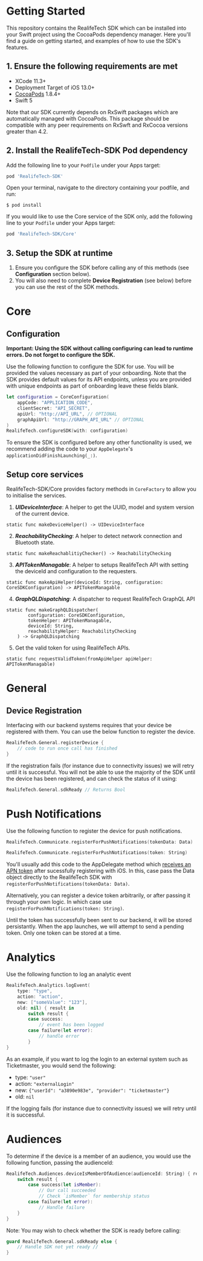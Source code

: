# Getting Started
 
This repository contains the RealifeTech SDK which can be installed into your Swift project using the CocoaPods dependency manager. Here you'll find a guide on getting started, and examples of how to use the SDK's features.

## 1. Ensure the following requirements are met
* XCode 11.3+
* Deployment Target of iOS 13.0+
* [CocoaPods](https://guides.cocoapods.org/using/getting-started.html) 1.8.4+
* Swift 5

Note that our SDK currently depends on RxSwift packages which are automatically managed with CocoaPods. This package should be compatible with any peer requirements on RxSwft and RxCocoa versions greater than 4.2.

## 2. Install the RealifeTech-SDK Pod dependency

Add the following line to your `Podfile` under your Apps target:
``` ruby
pod 'RealifeTech-SDK'
```
Open your terminal, navigate to the directory containing your podfile, and run:
``` shell
$ pod install
```

If you would like to use the Core service of the SDK only, add the following line to your `Podfile` under your Apps target:
``` ruby
pod 'RealifeTech-SDK/Core'
```

## 3. Setup the SDK at runtime
1. Ensure you configure the SDK before calling any of this methods (see **Configuration** section below). 
2. You will also need to complete **Device Registration** (see below) before you can use the rest of the SDK methods.

# Core

## Configuration
**Important: Using the SDK without calling configuring can lead to runtime errors. Do not forget to configure the SDK.**

Use the following function to configure the SDK for use. You will be provided the values necessary as part of your onboarding. Note that the SDK provides default values for its API endpoints, unless you are provided with unique endpoints as part of onboarding leave these fields blank.

``` swift
let configuration = CoreConfiguration(
    appCode: "APPLICATION_CODE",
    clientSecret: "API_SECRET",
    apiUrl: "http://API_URL", // OPTIONAL
    graphApiUrl: "http://GRAPH_API_URL" // OPTIONAL
)
RealifeTech.configureSDK(with: configuration)
```
To ensure the SDK is configured before any other functionality is used, we recommend adding the code to your `AppDelegate`'s `applicationDidFinishLaunching(_:)`.

## Setup core services
RealifeTech-SDK/Core provides factory methods in `CoreFactory` to allow you to initialise the services.

1. ***UIDeviceInterface***: A helper to get the UUID, model and system version of the current device.
```
static func makeDeviceHelper() -> UIDeviceInterface
```

2. ***ReachabilityChecking***: A helper to detect network connection and Bluetooth state.
```
static func makeReachablitiyChecker() -> ReachabilityChecking
```

3. ***APITokenManagable***: A helper to setups RealifeTech API with setting the deviceId and configuration to the requesters.
```
static func makeApiHelper(deviceId: String, configuration: CoreSDKConfiguration) -> APITokenManagable
```

4. ***GraphQLDispatching***: A dispatcher to request RealifeTech GraphQL API
```
static func makeGraphQLDispatcher(
        configuration: CoreSDKConfiguration,
        tokenHelper: APITokenManagable,
        deviceId: String,
        reachabilityHelper: ReachabilityChecking
    ) -> GraphQLDispatching
```

5. Get the valid token for using RealifeTech APIs.
```
static func requestValidToken(fromApiHelper apiHelper: APITokenManagable)
```

# General

## Device Registration
Interfacing with our backend systems requires that your device be registered with them. You can use the below function to register the device.


``` swift
RealifeTech.General.registerDevice { 
    // code to run once call has finished 
}
```
If the registration fails (for instance due to connectivity issues) we will retry until it is successful. You will not be able to use the majority of the SDK until the device has been registered, and can check the status of it using:

``` swift
RealifeTech.General.sdkReady // Returns Bool
```
# Push Notifications
Use the following function to register the device for push notifications.

``` swift
RealifeTech.Communicate.registerForPushNotifications(tokenData: Data)
```
``` swift
RealifeTech.Communicate.registerForPushNotifications(token: String)
```
You'll usually add this code to the AppDelegate method which [receives an APN token](https://developer.apple.com/documentation/uikit/uiapplicationdelegate/1622958-application) after sucessfully registering with iOS. In this, case pass the Data object directly to the RealifeTech SDK with `registerForPushNotifications(tokenData: Data)`.

Alternatively, you can register a device token arbitrarily, or after passing it through your own logic. In which case use `registerForPushNotifications(token: String)`.

Until the token has successfully been sent to our backend, it will be stored persistantly. When the app launches, we will attempt to send a pending token. Only one token can be stored at a time. 

# Analytics
Use the following function to log an analytic event

``` swift
RealifeTech.Analytics.logEvent(
    type: "type", 
    action: "action", 
    new: ["someValue": "123"], 
    old: nil) { result in
        switch result {
        case success:
            // event has been logged
        case failure(let error):
            // handle error
        }        
}
```
As an example, if you want to log the login to an external system such as Ticketmaster, you would send the following:

* type: `"user"`
* action: `"externalLogin"`
* new: `{"userId": "a3890e983e", "provider": "ticketmaster"}`
* old: `nil`

If the logging fails (for instance due to connectivity issues) we will retry until it is successful.

# Audiences

To determine if the device is a member of an audience, you would use the following function, passing the audienceId:

``` swift
RealifeTech.Audiences.deviceIsMemberOfAudience(audienceId: String) { result in
    switch result {
        case success(let isMember):
            // Our call succeeded
            // Check `isMember` for membership status
        case failure(let error):
            // Handle failure
    }
}
```

Note: You may wish to check whether the SDK is ready before calling:
``` swift
guard RealifeTech.General.sdkReady else { 
    // Handle SDK not yet ready // 
}
```
